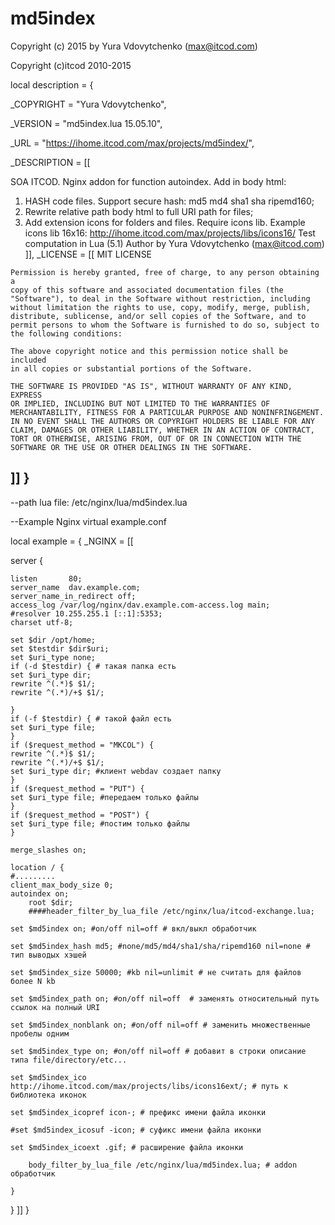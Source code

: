 # md5index
Copyright (c) 2015 by Yura Vdovytchenko (max@itcod.com)

Copyright (c)itcod 2010-2015

local description = {

  _COPYRIGHT   = "Yura Vdovytchenko",
  
  _VERSION     = "md5index.lua 15.05.10",
  
  _URL         = "https://ihome.itcod.com/max/projects/md5index/",
  
  _DESCRIPTION = [[

   SOA ITCOD. Nginx addon for function autoindex. Add in body html:
   1. HASH code files. Support secure hash: md5 md4 sha1 sha ripemd160;
   2. Rewrite relative path body html to full URI path for files;
   3. Add extension icons for folders and files. Require icons lib. 
   Example icons lib 16x16: http://ihome.itcod.com/max/projects/libs/icons16/
   Test computation in Lua (5.1)
   Author by Yura Vdovytchenko (max@itcod.com)
  ]],
  _LICENSE = [[
    MIT LICENSE

    Permission is hereby granted, free of charge, to any person obtaining a
    copy of this software and associated documentation files (the
    "Software"), to deal in the Software without restriction, including
    without limitation the rights to use, copy, modify, merge, publish,
    distribute, sublicense, and/or sell copies of the Software, and to
    permit persons to whom the Software is furnished to do so, subject to
    the following conditions:

    The above copyright notice and this permission notice shall be included
    in all copies or substantial portions of the Software.

    THE SOFTWARE IS PROVIDED "AS IS", WITHOUT WARRANTY OF ANY KIND, EXPRESS
    OR IMPLIED, INCLUDING BUT NOT LIMITED TO THE WARRANTIES OF
    MERCHANTABILITY, FITNESS FOR A PARTICULAR PURPOSE AND NONINFRINGEMENT.
    IN NO EVENT SHALL THE AUTHORS OR COPYRIGHT HOLDERS BE LIABLE FOR ANY
    CLAIM, DAMAGES OR OTHER LIABILITY, WHETHER IN AN ACTION OF CONTRACT,
    TORT OR OTHERWISE, ARISING FROM, OUT OF OR IN CONNECTION WITH THE
    SOFTWARE OR THE USE OR OTHER DEALINGS IN THE SOFTWARE.
  ]]
}
-----------------------------------------------------------------------------------
--path lua file: /etc/nginx/lua/md5index.lua

--Example Nginx virtual example.conf

local example = {
  _NGINX = [[

server {

    listen       80;
    server_name  dav.example.com;
    server_name_in_redirect	off;
    access_log /var/log/nginx/dav.example.com-access.log main;
    #resolver 10.255.255.1 [::1]:5353;
    charset utf-8;
    
    set $dir /opt/home;
    set $testdir $dir$uri;
    set $uri_type none;
    if (-d $testdir) { # такая папка есть
	set $uri_type dir;
	rewrite ^(.*)$ $1/;
	rewrite ^(.*)/+$ $1/;
	
    }
    if (-f $testdir) { # такой файл есть
	set $uri_type file;
    }
    if ($request_method = "MKCOL") {
	rewrite ^(.*)$ $1/;
	rewrite ^(.*)/+$ $1/;
	set $uri_type dir; #клиент webdav создает папку
    }
    if ($request_method = "PUT") {
	set $uri_type file; #передаем только файлы
    }
    if ($request_method = "POST") { 
	set $uri_type file; #постим только файлы
    }

    merge_slashes on;
    
    location / {
	#.........
	client_max_body_size 0;
	autoindex on;
        root $dir;
        ####header_filter_by_lua_file /etc/nginx/lua/itcod-exchange.lua;
        
	set $md5index on; #on/off nil=off # вкл/выкл обработчик
	
	set $md5index_hash md5; #none/md5/md4/sha1/sha/ripemd160 nil=none # тип выводых хэшей
	
	set $md5index_size 50000; #kb nil=unlimit # не считать для файлов более N kb
	
	set $md5index_path on; #on/off nil=off  # заменять относительный путь ссылок на полный URI
	
	set $md5index_nonblank on; #on/off nil=off # заменить множественные пробелы одним
	
	set $md5index_type on; #on/off nil=off # добавит в строки описание типа file/directory/etc...
	
	set $md5index_ico http://ihome.itcod.com/max/projects/libs/icons16ext/; # путь к библиотека иконок
	
	set $md5index_icopref icon-; # префикс имени файла иконки
	
	#set $md5index_icosuf -icon; # суфикс имени файла иконки
	
	set $md5index_icoext .gif; # расширение файла иконки
	
        body_filter_by_lua_file /etc/nginx/lua/md5index.lua; # addon обработчик
        
    }
}
  ]]
}
